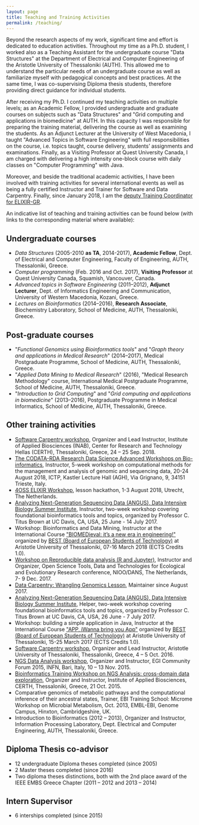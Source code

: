 ```yaml
---
layout: page
title: Teaching and Training Activities
permalink: /teaching/
---
```


Beyond the research aspects of my work, significant time and effort is dedicated to education activities. Throughout my time as a Ph.D. student, I worked also as a Teaching Assistant for the undergraduate course "Data Structures" at the Department of Electrical and Computer Engineering of the Aristotle University of Thessaloniki (AUTH). This allowed me to understand the particular needs of an undergraduate course as well as familiarize myself with pedagogical concepts and best practices. At the same time, I was co-supervising Diploma thesis students, therefore providing direct guidance for individual students.

After receiving my Ph.D. I continued my teaching activities on multiple levels; as an Academic Fellow, I provided undergraduate and graduate courses on subjects such as "Data Structures" and "Grid computing and applications in biomedicine" at AUTH. In this capacity I was responsible for preparing the training material, delivering the course as well as examining the students. As an Adjunct Lecturer at the University of West Macedonia, I taught "Advanced Topics in Software Engineering" with full responsibilities on the course, i.e. topics taught, course delivery, students’ assignments and examinations. Finally, as a Visiting Professor at Quest University Canada, I am charged with delivering a high intensity one-block course with daily classes on "Computer Programming" with Java.

Moreover, and beside the traditional academic activities, I have been involved with training activities for several international events as well as being a fully certified Instructor and Trainer for Software and Data Carpentry. Finally, since January 2018, I am the [deputy Training Coordinator for ELIXIR-GR](http://elixir.imis.athena-innovation.gr/node/209).

An indicative list of teaching and training activities can be found below (with links to the corresponding material where available):


## Undergraduate courses
- _Data Structures_ (2005-2010 **as TA**, 2014-2017), **Academic Fellow**, Dept. of Electrical and Computer Engineering, Faculty of Engineering, AUTH, Thessaloniki, Greece.
- _Computer programming_ (Feb. 2016 and Oct. 2017), **Visiting Professor** at Quest University Canada, Squamish, Vancouver, Canada.
- _Advanced topics in Software Engineering_ (2011–2012), **Adjunct Lecturer**, Dept. of Informatics Engineering and Communication, University of Western Macedonia, Kozani, Greece.
- _Lectures on Bioinformatics_ (2014–2016), **Research Associate**, Biochemistry Laboratory, School of Medicine, AUTH, Thessaloniki, Greece.

## Post-graduate courses
- "_Functional Genomics using Bioinformatics tools_" and "_Graph theory and applications in Medical Research_" (2014–2017), Medical Postgraduate Programme, School of Medicine, AUTH, Thessaloniki, Greece.
- "_Applied Data Mining to Medical Research_" (2016), "Medical Research Methodology" course, International Medical Postgraduate Programme, School of Medicine, AUTH, Thessaloniki, Greece.
- "_Introduction to Grid Computing_" and "_Grid computing and applications in biomedicine_" (2013–2016), Postgraduate Programme in Medical Informatics, School of Medicine, AUTH, Thessaloniki, Greece.

## Other training activities
- [Software Carpentry workshop](https://fpsom.github.io/2018-09-24-CERTH/), Organizer and Lead Instructor, Institute of Applied Biosciences (INAB), Center for Research and Technology Hellas (CERTH), Thessaloniki, Greece, 24 – 25 Sep. 2018.
- [The CODATA-RDA Research Data Science Advanced Workshops on Bio-informatics](http://indico.ictp.it/event/8561/), Instructor, 5-week workshop on computational methods for the management and analysis of genomic and sequencing data, 20-24 August 2018, ICTP, Kastler Lecture Hall (AGH), Via Grignano, 9, 34151 Trieste, Italy.
- [4OSS ELIXIR Workshop](https://www.elixir-europe.org/events/4-oss-hackathon), lesson hackathon, 1-3 August 2018, Utrecht, The Netherlands.
- [Analyzing Next-Generation Sequencing Data (ANGUS), Data Intensive Biology Summer Institute](https://angus.readthedocs.io/en/2017/), Instructor, two-week workshop covering foundational bioinformatics tools and topics, organized by Professor C. Titus Brown at UC Davis, CA, USA, 25 June - 14 July 2017.
- Workshop: Bioinformatics and Data Mining, Instructor at the International Course ["BIOMEDieval: it’s a new era in engineering!"](https://www.best.eu.org/event/details.jsp?activity=c7r2zu7) organized by [BEST (Board of European Students of Technology)](https://www.best.eu.org) at Aristotle University of Thessaloniki, 07-16 March 2018 (ECTS Credits 1.0).
- [Workshop on Reproducible data analysis (R and Jupyter)](http://reproducible-analysis-workshop.readthedocs.io), Instructor and Organizer, Open Science Tools, Data and Technologies for Ecological and Evolutionary Research conference, NIOO/DANS, The Netherlands, 7- 9 Dec. 2017.
- [Data Carpentry: Wrangling Genomics Lesson](http://www.datacarpentry.org/wrangling-genomics/), Maintainer since August 2017.
- [Analyzing Next-Generation Sequencing Data (ANGUS), Data Intensive Biology Summer Institute](https://angus.readthedocs.io/en/2017/), Helper, two-week workshop covering foundational bioinformatics tools and topics, organized by Professor C. Titus Brown at UC Davis, CA, USA, 26 June - 7 July 2017.
- Workshop: building a simple application in Java, Instructor at the International Course ["APP, iWanna bring you App"](https://www.best.eu.org/event/details.jsp?activity=k3vj7ra) organized by [BEST (Board of European Students of Technology)](https://www.best.eu.org) at Aristotle University of Thessaloniki, 15-25 March 2017 (ECTS Credits 1.0).
- [Software Carpentry workshop](https://fpsom.github.io/2016-10-04-skg-carpenters/), Organizer and Lead Instructor, Aristotle University of Thessaloniki, Thessaloniki, Greece, 4 – 5 Oct. 2016.
- [NGS Data Analysis workshop](https://indico.egi.eu/indico/event/2544/session/43/), Organizer and Instructor, EGI Community Forum 2015, INFN, Bari, Italy, 10 – 13 Nov. 2015.
- [Bioinformatics Training Workshop on NGS Analysis: cross-domain data exploration](https://issel.ee.auth.gr/bioinformatics-training-workshop-on-ngs-analysis-cross-domain-data-exploration/), Organizer and Instructor, Institute of Applied Biosciences, CERTH, Thessaloniki, Greece, 21 Oct. 2015.
- Comparative genomics of metabolic pathways and the computational inference of their ancestral states, Trainer, EBI Training School: Microme Workshop on Microbial Metabolism, Oct. 2013, EMBL-EBI, Genome Campus, Hinxton, Cambridgeshire, UK.
- Introduction to Bioinformatics (2012 – 2013), Organizer and Instructor, Information Processing Laboratory, Dept. Electrical and Computer Engineering, AUTH, Thessaloniki, Greece.

## Diploma Thesis co-advisor
- 12 undergraduate Diploma theses completed (since 2005)
- 2 Master theses completed (since 2016)
- Two diploma theses distinctions, both with the 2nd place award of the IEEE EMBS Greece Chapter (2011 – 2012 and 2013 – 2014)

## Intern Supervisor
- 6 interships completed (since 2015)
